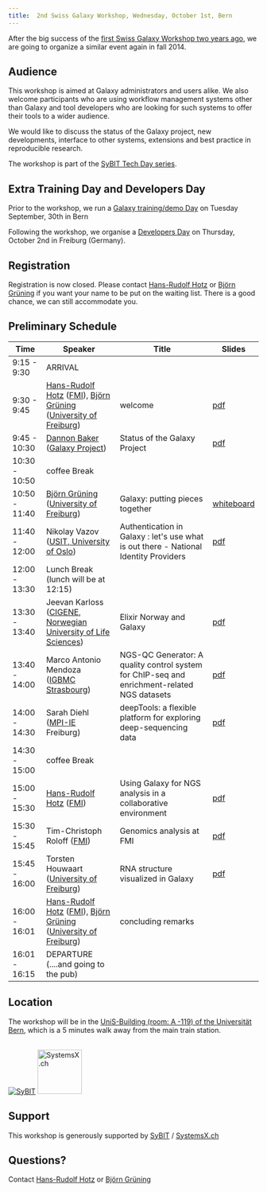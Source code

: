 ```yaml
---
title:  2nd Swiss Galaxy Workshop, Wednesday, October 1st, Bern 
---
```

<slot name="Events/SG2014/Header" />



<slot name="Events/SG2014/LinkBox" />

After the big success of the [first Swiss Galaxy Workshop two years ago](/src/events/switzerland2012/index.md), we are going to organize a similar event again in fall 2014.


## Audience

This workshop is aimed at Galaxy administrators and users alike. We also welcome participants who are using workflow management systems other than Galaxy and tool developers who are looking for such systems to offer their tools to a wider audience.

We would like to discuss the status of the Galaxy project, new developments, interface to other systems, extensions and best practice in reproducible research.

The workshop is part of the [SyBIT Tech Day series](https://wiki.systemsx.ch/display/SyBIT).


## Extra Training Day and Developers Day

Prior to the workshop, we run a [Galaxy training/demo Day](/src/events/switzerland2014/trainingday/index.md) on Tuesday September, 30th in Bern

Following the workshop, we organise a [Developers Day](/src/events/germany2014/index.md) on Thursday, October 2nd in Freiburg (Germany).

## Registration

Registration is now closed. Please contact [Hans-Rudolf Hotz](/src/people/hansrudolf-hotz/index.md) or [Björn Grüning](/src/people/bjoern-gruening/index.md) if you want your name to be put on the waiting list. There is a good chance, we can still accommodate you. 

## Preliminary Schedule


| Time |  Speaker  |  Title  |  Slides  | 
| ---- | -------- | ------ | ------- | 
| 9:15 - 9:30 |  ARRIVAL  | 
| 9:30 - 9:45 |  [Hans-Rudolf Hotz](/src/people/hansrudolf-hotz/index.md) ([FMI](http://www.fmi.ch/)), [Björn Grüning](/src/people/bjoern-gruening/index.md) ([University of Freiburg](http://www.uni-freiburg.de/))  |  welcome  |  [pdf](https://depot.galaxyproject.org/hub/attachments/events/switzerland2014/welcome_20141001.pdf)   | 
| 9:45 - 10:30 |  [Dannon Baker](/src/people/dannon-baker/index.md) ([Galaxy Project](http://galaxyproject.org))  |  Status of the Galaxy Project  |  [pdf](https://depot.galaxyproject.org/hub/attachments/events/switzerland2014/SG2014T__State_of_the_Galaxy.pdf)   | 
| 10:30 - 10:50 |  coffee Break  | 
| 10:50 - 11:40 |  [Björn Grüning](/src/people/bjoern-gruening/index.md) ([University of Freiburg](http://www.uni-freiburg.de/))  |  Galaxy: putting pieces together  |  [whiteboard](/src/events/switzerland2014/Bjoern_whiteboard.jpg) | 
| 11:40 - 12:00 |  Nikolay Vazov ([USIT, University of Oslo](http://www.usit.uio.no/english/))  |  Authentication in Galaxy : let's use what is out there - National Identity Providers  |  [pdf](https://depot.galaxyproject.org/hub/attachments/events/switzerland2014/Auth-tutorial-vazov.pdf)  | 
| 12:00 - 13:30 |  Lunch Break (lunch will be at 12:15)  | 
| 13:30 - 13:40 |  Jeevan Karloss ([CIGENE, Norwegian University of Life Sciences](http://www.cigene.no/))  |  Elixir Norway and Galaxy  |  [pdf](https://depot.galaxyproject.org/hub/attachments/events/switzerland2014/Elixir_Norway_011014.pdf)  | 
| 13:40 - 14:00 |  Marco Antonio Mendoza ([IGBMC Strasbourg](http://www.igbmc.fr/))  |  NGS-QC Generator: A quality control system for ChIP-seq and enrichment-related NGS datasets  |  [pdf](https://depot.galaxyproject.org/hub/attachments/events/switzerland2014/Marco_Galaxy_Bern_October_2014_final.pdf)  | 
| 14:00 - 14:30 |  Sarah Diehl ([MPI-IE](https://www.ie-freiburg.mpg.de/) Freiburg) |  deepTools: a flexible platform for exploring deep-sequencing data  |  [pdf](https://depot.galaxyproject.org/hub/attachments/events/switzerland2014/deepTools_SG14_v3.pdf)   | 
| 14:30 - 15:00 |  coffee Break  | 
| 15:00 - 15:30 |  [Hans-Rudolf Hotz](/src/people/hansrudolf-hotz/index.md) ([FMI](http://www.fmi.ch/))  |  Using Galaxy for NGS analysis in a collaborative environment  |  [pdf](https://depot.galaxyproject.org/hub/attachments/events/switzerland2014/hrh_20141001.pdf)   | 
| 15:30 - 15:45 |  Tim-Christoph Roloff ([FMI](http://www.fmi.ch/))  |  Genomics analysis at FMI  |  [pdf](https://depot.galaxyproject.org/hub/attachments/events/switzerland2014/Galaxy_Workshop_Bern_2014_Tim_Roloff.pdf)  | 
| 15:45 - 16:00 |  Torsten Houwaart ([University of Freiburg](http://www.uni-freiburg.de/))  |  RNA structure visualized in Galaxy  |  [pdf](https://depot.galaxyproject.org/hub/attachments/events/switzerland2014/Torsten_Bern01.10.2014.pdf)  | 
| 16:00 - 16:01 |  [Hans-Rudolf Hotz](/src/people/hansrudolf-hotz/index.md) ([FMI](http://www.fmi.ch/)), [Björn Grüning](/src/people/bjoern-gruening/index.md)  ([University of Freiburg](http://www.uni-freiburg.de/))  |  concluding remarks  |   | 
| 16:01 - 16:15 |  DEPARTURE (....and going to the pub)  | 


## Location

The workshop will be in the [UniS-Building (room: A -119) of the Universität Bern](http://www.bau.unibe.ch/plaene/hgexwiunis.htm), which is a 5 minutes walk away from the main train station.

<br />

<div class='right'> <a href='https://wiki.systemsx.ch/display/SyBIT'><img src="/src/images/logos/SyBITLogo.png" alt="SyBIT" /></a>     <a href='http://www.systemsx.ch/'><img src="/src/images/logos/SystemsXchLogo.png" alt="SystemsX.ch" height="89" /></a> </div>


## Support

This workshop is generously supported by [SyBIT](https://wiki.systemsx.ch/display/SyBIT) / [SystemsX.ch](http://www.systemsx.ch/)



## Questions?

Contact [Hans-Rudolf Hotz](/src/people/hansrudolf-hotz/index.md) or [Björn Grüning](/src/people/bjoern-gruening/index.md)
